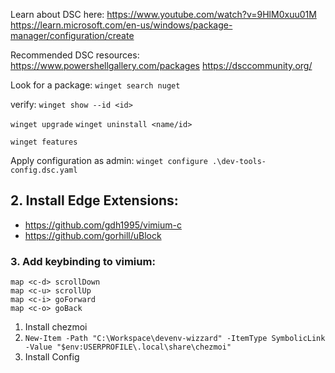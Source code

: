 Learn about DSC here:
https://www.youtube.com/watch?v=9HlM0xuu01M
https://learn.microsoft.com/en-us/windows/package-manager/configuration/create

Recommended DSC resources:
https://www.powershellgallery.com/packages
https://dsccommunity.org/


Look for a package:
`winget search nuget`

verify: `winget show --id <id>`

`winget upgrade`
`winget uninstall <name/id>`

`winget features`

Apply configuration as admin:
`winget configure .\dev-tools-config.dsc.yaml`

## 2. Install Edge Extensions:
- https://github.com/gdh1995/vimium-c
- https://github.com/gorhill/uBlock

### 3. Add keybinding to vimium:

```
map <c-d> scrollDown
map <c-u> scrollUp
map <c-i> goForward
map <c-o> goBack
```


1. Install chezmoi
2. `New-Item -Path "C:\Workspace\devenv-wizzard" -ItemType SymbolicLink -Value "$env:USERPROFILE\.local\share\chezmoi"`
3. Install Config